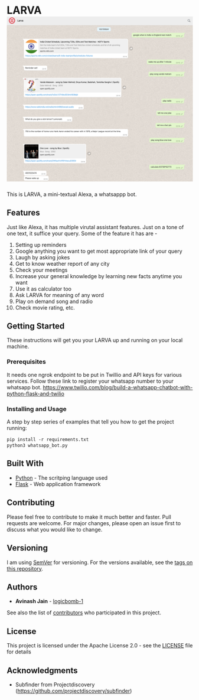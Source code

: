 # LARVA ![alt text](https://github.com/logicbomb-1/LARVA/blob/main/larva.png?raw=true)


This is LARVA, a mini-textual Alexa, a whatsappp bot. 

## Features

Just like Alexa, it has multiple virutal assistant features. Just on a tone of one text, it suffice your query. Some of the feature it has are -
 1. Setting up reminders
 2. Google anything you want to get most appropriate link of your query
 3. Laugh by asking jokes
 4. Get to know weather report of any city
 5. Check your meetings
 6. Increase your general knowledge by learning new facts anytime you want
 7. Use it as calculator too
 8. Ask LARVA for meaning of any word
 9. Play on demand song and radio
 10. Check movie rating, etc. 
 

## Getting Started

These instructions will get you your LARVA up and running on your local machine. 

### Prerequisites

It needs one ngrok endpoint to be put in Twillio and API keys for various services. Follow these link to register your whatsapp number to your whatsapp bot.
https://www.twilio.com/blog/build-a-whatsapp-chatbot-with-python-flask-and-twilio


### Installing and Usage

A step by step series of examples that tell you how to get the project running:

```
pip install -r requirements.txt
python3 whatsapp_bot.py 
```

## Built With

* [Python](https://www.python.org/) - The scritping language used
* [Flask](https://flask.palletsprojects.com/en/1.1.x/) - Web application framework

## Contributing

Please feel free to contribute to make it much better and faster. Pull requests are welcome. For major changes, please open an issue first to discuss what you would like to change.

## Versioning

I am  using [SemVer](http://semver.org/) for versioning. For the versions available, see the [tags on this repository](https://github.com/your/project/tags). 

## Authors

* **Avinash Jain** - [logicbomb-1](https://twitter.com/logicbomb_1)

See also the list of [contributors](https://github.com/logicbomb-1/LARVA/graphs/contributors) who participated in this project.

## License

This project is licensed under the Apache License 2.0 - see the [LICENSE](LICENSE) file for details

## Acknowledgments

* Subfinder from Projectdiscovery (https://github.com/projectdiscovery/subfinder)
